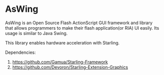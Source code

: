 # AsWing

AsWing is an Open Source Flash ActionScript GUI framework and library that allows programmers to make their flash application(or RIA) UI easily. Its usage is similar to Java Swing.

This library enables hardware acceleration with Starling.

Dependencies:

1. https://github.com/Gamua/Starling-Framework
2. https://github.com/Devoron/Starling-Extension-Graphics


